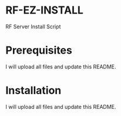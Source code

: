 # RF-EZ-INSTALL
RF Server Install Script

# Prerequisites
I will upload all files and update this README.

# Installation
I will upload all files and update this README.

